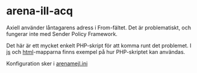# arena-ill-acq

Axiell använder låntagarens adress i From-fältet. Det är problematiskt, och fungerar inte med Sender Policy Framework.

Det här är ett mycket enkelt PHP-skript för att komma runt det problemet. I [js](js) och [html](html)-mapparna finns exempel på hur PHP-skriptet kan användas.

Konfiguration sker i [arenamejl.ini](php/arenamejl.ini)
